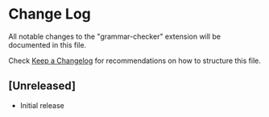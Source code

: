 # Change Log

All notable changes to the "grammar-checker" extension will be documented in this file.

Check [Keep a Changelog](http://keepachangelog.com/) for recommendations on how to structure this file.

## [Unreleased]

- Initial release
